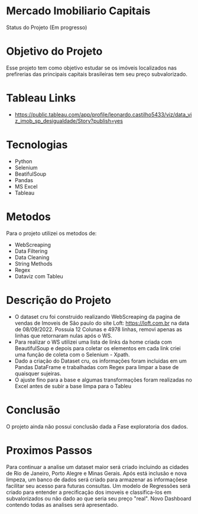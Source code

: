 # Mercado Imobiliario Capitais

  Status do Projeto (Em progresso)

# Objetivo do Projeto

  Esse projeto tem como objetivo estudar se os imóveis localizados nas prefirerias das principais capitais brasileiras tem seu preço subvalorizado.
  
# Tableau Links

- https://public.tableau.com/app/profile/leonardo.castilho5433/viz/data_viz_imob_sp_desigualdade/Story?publish=yes
  
# Tecnologias 

  - Python
  - Selenium
  - BeatifulSoup
  - Pandas
  - MS Excel
  - Tableau
  
# Metodos

  Para o projeto utilizei os metodos de:
  - WebScreaping
  - Data Filtering
  - Data Cleaning
  - String Methods
  - Regex
  - Dataviz com Tableu
  
# Descrição do Projeto

  - O dataset cru foi construido realizando WebScreaping da pagina de vendas de Imoveis de São paulo do site Loft: https://loft.com.br na data de 08/09/2022. Possuia 12 Colunas e 4978 linhas, removi apenas as linhas que retornaram nulas após o WS.
  - Para realizar o WS utilizei uma lista de links da home criada com BeautifulSoup e depois para coletar os elementos em cada link criei uma função de coleta com o Selenium - Xpath.
  - Dado a criação do Dataset cru, os informações foram incluidas em um Pandas DataFrame e trabalhadas com Regex para limpar a base de quaisquer sujeiras.
  - O ajuste fino para a base e algumas transformações foram realizadas no Excel antes de subir a base limpa para o Tableu

# Conclusão

O projeto ainda não possui conclusão dada a Fase exploratoria dos dados.

# Proximos Passos

Para continuar a analise um dataset maior será criado incluindo as cidades de Rio de Janeiro, Porto Alegre e Minas Gerais. 
Após está inclusão e nova limpeza, um banco de dados será criado para armazenar as informaçõese facilitar seu acesso para futuras consultas. 
Um modelo de Regressões será criado para entender a precificação dos imoveis e classifica-los em subvalorizados ou não dado ao que seria seu preço "real".
Novo Dashboard contendo todas as analises será apresentado. 


  
